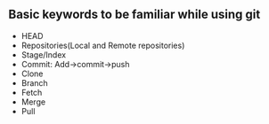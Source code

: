 ## __Basic keywords to be familiar while using git__
* HEAD
* Repositories(Local and Remote repositories)
* Stage/Index
* Commit: Add->commit->push
* Clone
* Branch
* Fetch
* Merge
* Pull
